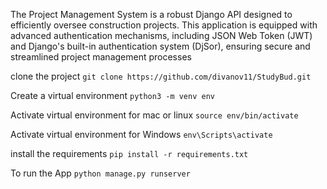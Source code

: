 The Project Management System is a robust Django API designed to efficiently oversee construction projects. 
This application is equipped with advanced authentication mechanisms, including JSON Web Token (JWT) and Django's built-in authentication system (DjSor), ensuring secure and streamlined project management processes

clone the project
``` git clone https://github.com/divanov11/StudyBud.git ```

Create a virtual environment 
``` python3 -m venv env ``` 

Activate virtual environment for mac or linux 
``` source env/bin/activate  ``` 

Activate virtual environment for Windows
```env\Scripts\activate```

install the requirements
```pip install -r requirements.txt```

To run the App
```python manage.py runserver ```
